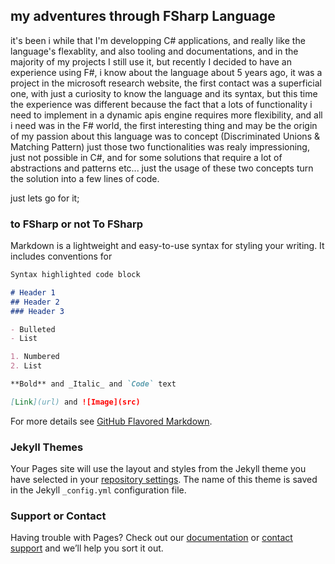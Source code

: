 ## my adventures through FSharp Language

it's been i while that I'm developping C# applications, and really like the language's flexablity, and also tooling and documentations, and in the majority of my projects I still use it, but recently I decided to have an experience using F#, i know about the language about 5 years ago, it was a project in the microsoft research website, the first contact was a superficial one, with just a curiosity to know the language and its syntax, but this time the experience was different because the fact that a lots of functionality i need to implement in a dynamic apis engine requires more flexibility, and all i need was in the F# world, the first interesting thing and may be the origin of my passion about this language was to concept (Discriminated Unions & Matching Pattern) just those two functionalities was realy impressioning, just not possible in C#, and for some solutions that require a lot of abstractions and patterns etc... just the usage of these two concepts turn the solution into a few lines of code.

just lets go for it;

### to FSharp or not To FSharp

Markdown is a lightweight and easy-to-use syntax for styling your writing. It includes conventions for

```markdown
Syntax highlighted code block

# Header 1
## Header 2
### Header 3

- Bulleted
- List

1. Numbered
2. List

**Bold** and _Italic_ and `Code` text

[Link](url) and ![Image](src)
```

For more details see [GitHub Flavored Markdown](https://guides.github.com/features/mastering-markdown/).

### Jekyll Themes

Your Pages site will use the layout and styles from the Jekyll theme you have selected in your [repository settings](https://github.com/FSharpDeveloper/fsharpdeveloper.github.io/settings). The name of this theme is saved in the Jekyll `_config.yml` configuration file.

### Support or Contact

Having trouble with Pages? Check out our [documentation](https://help.github.com/categories/github-pages-basics/) or [contact support](https://github.com/contact) and we’ll help you sort it out.
